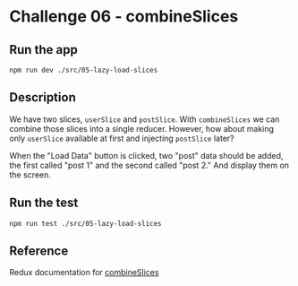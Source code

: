 # Challenge 06 - combineSlices

## Run the app

`npm run dev ./src/05-lazy-load-slices`

## Description

We have two slices, `userSlice` and `postSlice`. With `combineSlices` we can combine those slices into a single reducer. However, how about making only `userSlice` available at first and injecting `postSlice` later?

When the "Load Data" button is clicked, two "post" data should be added, the first called "post 1" and the second called "post 2." And display them on the screen.

## Run the test

`npm run test ./src/05-lazy-load-slices`

## Reference

Redux documentation for [combineSlices](https://redux-toolkit.js.org/api/combineSlices)
